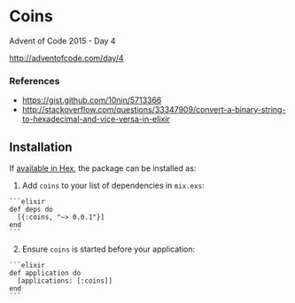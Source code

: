 # Coins

Advent of Code 2015 - Day 4

http://adventofcode.com/day/4

### References

* https://gist.github.com/10nin/5713366
* http://stackoverflow.com/questions/33347909/convert-a-binary-string-to-hexadecimal-and-vice-versa-in-elixir

## Installation

If [available in Hex](https://hex.pm/docs/publish), the package can be installed as:

  1. Add `coins` to your list of dependencies in `mix.exs`:

    ```elixir
    def deps do
      [{:coins, "~> 0.0.1"}]
    end
    ```

  2. Ensure `coins` is started before your application:

    ```elixir
    def application do
      [applications: [:coins]]
    end
    ```

